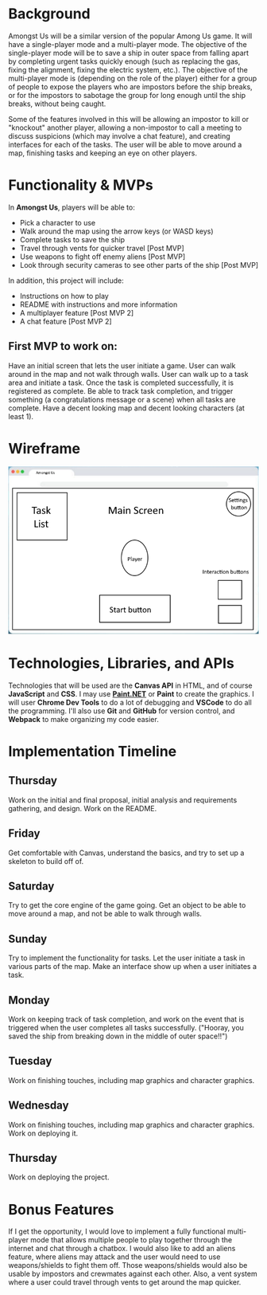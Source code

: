 # Background
Amongst Us will be a similar version of the popular Among Us game. It will have a single-player mode and a multi-player mode. The objective of the single-player mode will be to save a ship in outer space from falling apart by completing urgent tasks quickly enough (such as replacing the gas, fixing the alignment, fixing the electric system, etc.). The objective of the multi-player mode is (depending on the role of the player) either for a group of people to expose the players who are impostors before the ship breaks, or for the impostors to sabotage the group for long enough until the ship breaks, without being caught. 

Some of the features involved in this will be allowing an impostor to kill or "knockout" another player, allowing a non-impostor to call a meeting to discuss suspicions (which may involve a chat feature), and creating interfaces for each of the tasks. The user will be able to move around a map, finishing tasks and keeping an eye on other players.


# Functionality & MVPs

In __Amongst Us__, players will be able to:

* Pick a character to use
* Walk around the map using the arrow keys (or WASD keys)
* Complete tasks to save the ship
* Travel through vents for quicker travel [Post MVP]
* Use weapons to fight off enemy aliens [Post MVP]
* Look through security cameras to see other parts of the ship [Post MVP]

In addition, this project will include:
* Instructions on how to play
* README with instructions and more information
* A multiplayer feature [Post MVP 2]
* A chat feature [Post MVP 2]

## First MVP to work on:
Have an initial screen that lets the user initiate a game. User can walk around in the map and not walk through walls. User can walk up to a task area and initiate a task. Once the task is completed successfully, it is registered as complete. Be able to track task completion, and trigger something (a congratulations message or a scene) when all tasks are complete. Have a decent looking map and decent looking characters (at least 1).

# Wireframe
![test](wireframe.png)


# Technologies, Libraries, and APIs
Technologies that will be used are the __Canvas API__ in HTML, and of course __JavaScript__ and __CSS__. I may use __[Paint.NET](https://getpaint.net)__ or __Paint__ to create the graphics. I will user __Chrome Dev Tools__ to do a lot of debugging and __VSCode__ to do all the programming. I'll also use __Git__ and __GitHub__ for version control, and __Webpack__ to make organizing my code easier.


# Implementation Timeline
## Thursday
Work on the initial and final proposal, initial analysis and requirements gathering, and design. Work on the README. 

## Friday
Get comfortable with Canvas, understand the basics, and try to set up a skeleton to build off of.

## Saturday
Try to get the core engine of the game going. Get an object to be able to move around a map, and not be able to walk through walls.

## Sunday
Try to implement the functionality for tasks. Let the user initiate a task in various parts of the map. Make an interface show up when a user initiates a task.

## Monday
Work on keeping track of task completion, and work on the event that is triggered when the user completes all tasks successfully. ("Hooray, you saved the ship from breaking down in the middle of outer space!!")

## Tuesday
Work on finishing touches, including map graphics and character graphics.

## Wednesday
Work on finishing touches, including map graphics and character graphics. Work on deploying it.

## Thursday
Work on deploying the project.


# Bonus Features
If I get the opportunity, I would love to implement a fully functional multi-player mode that allows multiple people to play together through the internet and chat through a chatbox. I would also like to add an aliens feature, where aliens may attack and the user would need to use weapons/shields to fight them off. Those weapons/shields would also be usable by impostors and crewmates against each other. Also, a vent system where a user could travel through vents to get around the map quicker.
